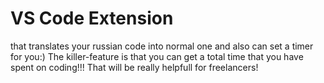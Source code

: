 # VS Code Extension
that translates your russian code into normal one and also can set a timer for you:)
The killer-feature is that you can get a total time that you have spent on coding!!! That will be really helpfull for freelancers!
